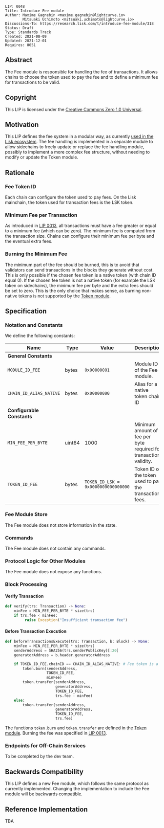```
LIP: 0048
Title: Introduce Fee module
Author: Maxime Gagnebin <maxime.gagnebin@lightcurve.io>
        Mitsuaki Uchimoto <mitsuaki.uchimoto@lightcurve.io>
Discussions-To: https://research.lisk.com/t/introduce-fee-module/318
Status: Draft
Type: Standards Track
Created: 2021-08-09
Updated: 2021-12-01
Requires: 0051
```

## Abstract

The Fee module is responsible for handling the fee of transactions. It allows chains to choose the token used to pay the fee and to define a minimum fee for transactions to be valid.

## Copyright

This LIP is licensed under the [Creative Commons Zero 1.0 Universal](https://creativecommons.org/publicdomain/zero/1.0/).

## Motivation

This LIP defines the fee system in a modular way, as currently [used in the Lisk ecosystem][lip-0040]. The fee handling is implemented in a separate module to allow sidechains to freely update or replace the fee handling module, possibly to implement a more complex fee structure, without needing to modify or update the Token module.

## Rationale

### Fee Token ID

Each chain can configure the token used to pay fees. On the Lisk mainchain, the token used for transaction fees is the LSK token.

### Minimum Fee per Transaction

As introduced in [LIP 0013][lip-0013], all transactions must have a fee greater or equal to a minimum fee (which can be zero). The minimum fee is computed from the transaction size. Chains can configure their minimum fee per byte and the eventual extra fees.

### Burning the Minimum Fee

The minimum part of the fee should be burned, this is to avoid that validators can send transactions in the blocks they generate without cost. This is only possible if the chosen fee token is a native token (with chain ID equal 0). If the chosen fee token is not a native token (for example the LSK token on sidechains), the minimum fee per byte and the extra fees should be set to zero. This is the only choice that makes sense, as burning non-native tokens is not supported by the [Token module][token-module].

## Specification

### Notation and Constants

We define the following constants:

| Name                       | Type    | Value                                                                 | Description                                                       |
|----------------------------|---------| ----------------------------------------------------------------------|-------------------------------------------------------------------|
| **General Constants**      |         |                                                                       |                                                                   |
| `MODULE_ID_FEE`            | bytes  | `0x00000001`                                                                     | Module ID of the Fee module.                                      |
| `CHAIN_ID_ALIAS_NATIVE`    | bytes    |   `0x00000000`    |   Alias for a native token chain ID   |
| **Configurable Constants** |         |                                                                       |                                                                   |
| `MIN_FEE_PER_BYTE`         | uint64  | 1000                                                                  | Minimum amount of fee per byte required for transaction validity. |
| `TOKEN_ID_FEE`             | bytes  | `TOKEN_ID_LSK = 0x0000000000000000` | Token ID of the token used to pay the transaction fees.           |

### Fee Module Store

The Fee module does not store information in the state.

### Commands

The Fee module does not contain any commands.

### Protocol Logic for Other Modules

The Fee module does not expose any functions.

### Block Processing

#### Verify Transaction

```python
def verify(trs: Transaction) -> None:
    minFee = MIN_FEE_PER_BYTE * size(trs)
    if trs.fee < minFee:
         raise Exception("Insufficient transaction fee")
```

#### Before Transaction Execution

```python
def beforeTransactionsExecute(trs: Transaction, b: Block) -> None:
    minFee = MIN_FEE_PER_BYTE * size(trs)
    senderAddress = SHA256(trs.senderPublicKey)[:20]
    generatorAddress = b.header.generatorAddress

    if TOKEN_ID_FEE.chainID == CHAIN_ID_ALIAS_NATIVE: # Fee token is a native token
        token.burn(senderAddress,
                   TOKEN_ID_FEE,
                   minFee)
        token.transfer(senderAddress,
                       generatorAddress,
                       TOKEN_ID_FEE,
                       trs.fee - minFee)
    else:
        token.transfer(senderAddress,
                       generatorAddress,
                       TOKEN_ID_FEE,
                       trs.fee)
```

The functions `token.burn` and `token.transfer` are defined in the [Token module][token-module]. Burning the fee was specified in [LIP 0013](LIP-0013).

### Endpoints for Off-Chain Services

To be completed by the dev team.

## Backwards Compatibility

This LIP defines a new Fee module, which follows the same protocol as currently implemented. Changing the implementation to include the Fee module will be backwards compatible.

## Reference Implementation

TBA

[lip-0013]: https://github.com/LiskHQ/lips/blob/main/proposals/lip-0013.md
[lip-0040]: https://github.com/LiskHQ/lips/blob/main/proposals/lip-0040.md
[lip-0045]: https://github.com/LiskHQ/lips/blob/main/proposals/lip-0045.md
[dpos-module]: https://github.com/LiskHQ/lips/blob/main/proposals/lip-0057.md
[token-module]: https://github.com/LiskHQ/lips/blob/main/proposals/lip-0051.md
